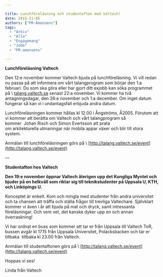 ```yaml
---

title: Lunchföreläsning och studentafton med Valtech!
date: 2015-11-05
authors: ["PR-Amanuens"]
tags:
  - "Arkiv"
  - "Alla"
  - "Engagemang"
  - "Jobb"
  - "PR-amanuens"

---
```


**Lunchföreläsning Valtech**

Den 12:e november kommer Valtech bjuda på lunchföreläsning. Vi vill
redan nu passa på att informera om vårt talangprogram som börjar den 1:a
februari. Du som ska göra eller har gjort ditt exjobb kan söka
programmet på \ [talang.valtech.se](http://talang.valtech.se/) senast
22:a november. Vi kommer ha två antagningsdagar, den 26:e november och
1:a december. Om inget datum fungerar så kan vi i undantagsfall erbjuda
andra datum.

Lunchföreläsningen kommer hållas kl 12.00 i Ångströms, Å2005. Förutom
att vi kommer att berätta om Valtech och vårt talangprogram så
kommer  Johan Risch och Simon Evertsson att prata
om arkitekturella utmaningar när mobila appar växer och blir till stora
system.

Anmälan till lunchföreläsningen görs
på \ [http://talang.valtech.se/event](http://talang.valtech.se/event)

—

**Studentafton hos Valtech**

**Den 19:e november öppnar Valtech återigen upp det Kungliga Myntet och
bjuder på en helkväll som riktar sig till teknikstudenter på Uppsala U,
KTH, och Linköpings U.**

Konceptet är enkelt. Kom och mingla med studenter från andra universitet
och ta chansen att träffa och ställa frågor till trevliga Valtechare.
Självklart kommer vi även i år att bjuda på mat och dryck, samt
intressanta föreläsningar. Och vem vet, det kanske dyker upp en och
annan överraskning!

Vi har ordnat en buss som kommer att tar er från Uppsala till Valtech
ToR, bussen avgår kl 17.15 från Uppsala Universitet, Polacksbacken och
tar er tillbaka  tillbaka kl 23.00 från Valtech. 

Anmälan till studentaftonen görs
på \ [http://talang.valtech.se/event](http://talang.valtech.se/event)

Hoppas vi ses!

Linda från Valtech